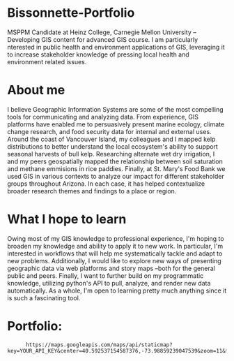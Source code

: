 # Bissonnette-Portfolio

MSPPM Candidate at Heinz College, Carnegie Mellon University – Developing GIS content for advanced GIS course. I am particularly nterested in public health and environment applications of GIS, leveraging it to increase stakeholder knowledge of pressing local health and environment related issues. 

# About me

I believe Geographic Information Systems are some of the most compelling tools for communicating and analyzing data. From experience, GIS platforms have enabled me to persuasively present marine ecology, climate change research, and food security data for internal and external uses. Around the coast of Vancouver Island, my colleagues and I mapped kelp distributions to better understand the local ecosystem's ability to support seasonal harvests of bull kelp. Researching alternate wet dry irrigation, I and my peers geospatially mapped the relationship between soil saturation and methane emmisions in rice paddies. Finally, at St. Mary's Food Bank we used GIS in various contexts to analyze our impact for different stakeholder groups throughout Arizona. In each case, it has helped contextualize broader research themes and findings to a place or region.

# What I hope to learn

Owing most of my GIS knowledge to professional experience, I'm hoping to broaden my knowledge and ability to apply it to new work. In particular, I'm interested in workflows that will help me systematically tackle and adapt to new problems. Additionally, I would like to explore new ways of presenting geographic data via web platforms and story maps –both for the general public and peers. Finally, I want to further build on my programmatic knowledge, utilizing python's API to pull, analyze, and render new data automatically. As a whole, I'm open to learning pretty much anything since it is such a fascinating tool.

# Portfolio:


          https://maps.googleapis.com/maps/api/staticmap?key=YOUR_API_KEY&center=40.592537154587376,-73.98859239047539&zoom=11&format=png&maptype=roadmap&style=feature:landscape%7Ccolor:0x405c2e&style=feature:landscape.man_made%7Celement:geometry.fill%7Ccolor:0x405c2e&style=feature:landscape.natural%7Celement:geometry.fill%7Ccolor:0x405c2e%7Clightness:-50&style=feature:poi%7Celement:geometry.fill%7Ccolor:0x405c2e%7Clightness:-5&style=feature:poi%7Celement:labels.text.fill%7Ccolor:0x405c2e&style=feature:poi.attraction%7Cvisibility:off&style=feature:poi.business%7Cvisibility:off&style=feature:poi.medical%7Cvisibility:off&style=feature:poi.sports_complex%7Cvisibility:off&style=feature:road.arterial%7Celement:geometry.fill%7Ccolor:0x24240c%7Clightness:20%7Cweight:1&style=feature:road.arterial%7Celement:geometry.stroke%7Ccolor:0x24240c%7Csaturation:45%7Clightness:40%7Cweight:0.5&style=feature:road.highway%7Celement:geometry.fill%7Ccolor:0x24240c&style=feature:road.highway%7Celement:geometry.stroke%7Ccolor:0x24240c%7Csaturation:-50%7Clightness:50%7Cweight:1&style=feature:road.local%7Celement:geometry.fill%7Ccolor:0x24240c%7Clightness:30%7Cweight:1&style=feature:road.local%7Celement:geometry.stroke%7Ccolor:0x24240c%7Clightness:25&style=feature:transit%7Celement:geometry.fill%7Ccolor:0x40a59b%7Clightness:75%7Cweight:0.5&style=feature:transit%7Celement:geometry.stroke%7Ccolor:0x40a59b%7Clightness:75&style=feature:water%7Celement:geometry.fill%7Ccolor:0x40a59b%7Csaturation:-35%7Clightness:35&style=feature:water%7Celement:labels%7Ccolor:0x40a59b%7Clightness:60&size=480x360
        
